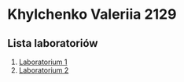# Khylchenko Valeriia 2129
## Lista laboratoriów
1. [Laboratorium 1](./Laboratorium1/) 
2. [Laboratorium 2](./Laboratorium2/)
